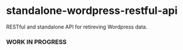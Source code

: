 # standalone-wordpress-restful-api
RESTful and standalone API for retireving Wordpress data.
### WORK IN PROGRESS